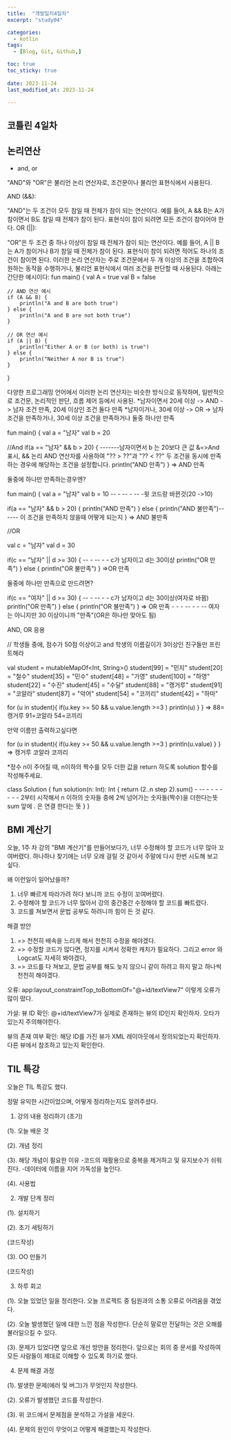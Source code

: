 ```yaml
---
title:  "개발일지4일차" 
excerpt: "study04"

categories:
  - kotlin
tags:
  - [Blog, Git, Github,]

toc: true
toc_sticky: true
 
date: 2023-11-24
last_modified_at: 2023-11-24

---
```



## 코틀린 4일차

## 논리연산
* and, or


"AND"와 "OR"은 불리언 논리 연산자로, 조건문이나 불리언 표현식에서 사용된다.

AND (&&):

"AND"는 두 조건이 모두 참일 때 전체가 참이 되는 연산이다.
예를 들어, A && B는 A가 참이면서 B도 참일 때 전체가 참이 된다.
표현식이 참이 되려면 모든 조건이 참이어야 한다.
OR (||):

"OR"은 두 조건 중 하나 이상이 참일 때 전체가 참이 되는 연산이다.
예를 들어, A || B는 A가 참이거나 B가 참일 때 전체가 참이 된다.
표현식이 참이 되려면 적어도 하나의 조건이 참이면 된다.
이러한 논리 연산자는 주로 조건문에서 두 개 이상의 조건을 조합하여 원하는 동작을 수행하거나, 불리언 표현식에서 여러 조건을 판단할 때 사용된다. 아래는 간단한 예시이다:
fun main() {
    val A = true
    val B = false

    // AND 연산 예시
    if (A && B) {
        println("A and B are both true")
    } else {
        println("A and B are not both true")
    }

    // OR 연산 예시
    if (A || B) {
        println("Either A or B (or both) is true")
    } else {
        println("Neither A nor B is true")
    }
}

다양한 프로그래밍 언어에서 이러한 논리 연산자는 비슷한 방식으로 동작하며, 일반적으로 조건문, 논리적인 판단, 흐름 제어 등에서 사용된.
*남자이면서 20세 이상 -> AND -> 남자 조건 만족, 20세 이상인 조건 둘다 만족
*남자이거나, 30세 이상 -> OR -> 남자 조건을 만족하거나, 30세 이상 조건을 만족하거나 둘중 하나만 만족

fun main() {
val a = "남자"
val b = 20

//And
if(a == "남자" && b > 20) {  -------남자이면서 b 는 20보다 큰 값  &=>And 표시, && 논리 AND 연산자를 사용하여 "?? > ??"과 "?? < ??" 두 조건을 동시에 만족하는 경우에 해당하는 조건을 설정합니다.
println("AND 만족")
}
=> AND 만족

둘중에 하나만 만족하는경우엔?


fun main() {
val a = "남자"
val b = 10  -- - -- - -- -윗 코드랑 바뀐것(20 ->10)

if(a == "남자" && b > 20) { 
println("AND 만족")
} else {
println("AND 불만족")------ 이 조건을 만족하지 않을때 어떻게 되는지
}
=> AND 불만족


//OR

val c = "남자"
val d = 30 

if(c == "남자" || d >= 30) {  -- - -- - - c가 남자이고 d는 30이상
println("OR 만족")
} else {
println("OR 불만족")
}
=>OR 만족

둘중에 하나만 만족으로 만드려면?

if(c == "여자" || d >= 30) {  -- - -- - - c가 남자이고 d는 30이상(여자로 바뀜) 
println("OR 만족")
} else {
println("OR 불만족")
}
=> OR 만족 - - - -- - - -- 여자는 아니지만 30 이상이니까 "만족"(OR은 하나만 맞아도 됨)


AND, OR 응용

// 학생들 중에, 점수가 50점 이상이고 and 학생의 이름길이가 3이상인 친구들만 프린트해라

val student = mutableMapOf<Int, String>()
    student[99] = "민지"
     student[20] = "철수"
     student[35] = "민수"
     student[48] = "가영"
     student[100] = "하영"
     student[22] = "수진"
     student[45] = "수달"
     student[88] = "캥거루"
     student[91] = "코알라"
     student[87] = "악어"
     student[54] = "코끼리"
     student[42] = "하마"


 for (u in student){
        if(u.key >= 50 && u.value.length >=3 )
        println(u)
    }
}
=>
88=캥거루
91=코알라
54=코끼리

만약 이름만 출력하고싶다면

 for (u in student){
        if(u.key >= 50 && u.value.length >=3 )
        println(u.value)
    }
}
=>
캥거루
코알라
코끼리


*정수 n이 주어질 때, n이하의 짝수를 모두 더한 값을 return 하도록 solution 함수를 작성해주세요.

class Solution {
    fun solution(n: Int): Int {
       return (2..n step 2).sum()    - -- - - - -- - -  2부터 시작해서 n 이하의 숫자들 중에 2씩 넘어가는 숫자들(짝수)을 더한다는뜻         sum 앞에 . 은 연결 한다는 뜻
}
}


## BMI 계산기

오늘, 1주 차 강의 "BMI 계산기"를 만들어보다가, 너무 수정해야 할 코드가 너무 많아 꼬여버렸다. 하나하나 찾기에는 너무 오래 걸릴 것 같아서 주말에 다시 한번 시도해 보고 싶다.

왜 이런일이 일어났을까?

1. 너무 빠르게 따라가려 하다 보니까 코드 수정이 꼬여버렸다.
2. 수정해야 할 코드가 너무 많아서 강의 중간중간 수정해야 할 코드를 빠트렸다.
3. 코드를 쳐보면서 문법 공부도 하려니까 힘이 든 것 같다.

해결 방안

1. => 천천히 배속을 느리게 해서 천천히 수정을 해야겠다.
2. => 수정할 코드가 많다면, 정지를 시켜서 정확한 캐치가 필요하다. 그리고 error 와 Logcat도 자세히 봐야겠다,
3. => 코드를 다 쳐보고, 문법 공부를 해도 늦지 않으니 같이 하려고 하지 말고 하나씩 천천히 해야겠다.

오류: app:layout_constraintTop_toBottomOf="@+id/textView7" 이렇게 오류가 많이 떴다.

가설:
뷰 ID 확인: @+id/textView7가 실제로 존재하는 뷰의 ID인지 확인하자. 오타가 있는지 주의해야한다.

뷰의 존재 여부 확인: 해당 ID를 가진 뷰가 XML 레이아웃에서 정의되었는지 확인하자. 다른 뷰에서 참조하고 있는지 확인한다.

## TIL 특강

오늘은 TIL 특강도 했다.

정말 유익한 시간이었으며, 어떻게 정리하는지도 알려주셨다.

1. 강의 내용 정리하기 (초기)


(1). 오늘 배운 것


(2). 개념 정리 


(3). 해당 개념이 필요한 이유
-코드의 재활용으로 중복을 제거하고 및 유지보수가 쉬워진다.
-데이터에 이름을 지어 가독성을 높인다.

(4). 사용법


2. 개발 단계 정리


(1). 설치하기


(2). 초기 세팅하기

 (코드작성)
 
(3). OO 만들기

 (코드작성)


3. 하루 회고


(1). 오늘 있었던 일을 정리한다.
오늘 프로젝트 중 팀원과의 소통 오류로 어려움을 겪었다.


(2). 오늘 발생했던 일에 대한 느낀 점을 작성한다.
단순히 말로만 전달하는 것은 오해를 불러일으킬 수 있다.


(3). 문제가 있었다면 앞으로 개선 방안을 정리한다.
앞으로는 회의 중 문서를 작성하여 모든 사람들이 제대로 이해할 수 있도록 하기로 했다.


4. 문제 해결 과정


(1). 발생한 문제(에러 및 버그)가 무엇인지 작성한다.


(2). 오류가 발생했던 코드를 작성한다.


(3). 위 코드에서 문제점을 분석하고 가설을 세운다.


(4). 문제의 원인이 무엇이고 어떻게 해결했는지 작성한다.

